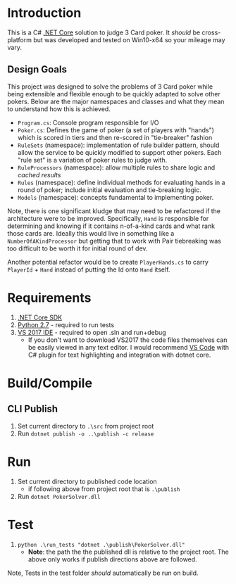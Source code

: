 # Introduction

This is a C# [.NET Core](https://github.com/dotnet/core) solution to judge 3 Card poker. It _should_ be cross-platform but was developed and tested on Win10-x64 so your mileage may vary.

## Design Goals

This project was designed to solve the problems of 3 Card poker while being extensible and flexible enough to be quickly adapted to solve other pokers. Below are the major namespaces and classes and what they mean to understand how this is achieved.

* `Program.cs`: Console program responsible for I/O
* `Poker.cs`: Defines the game of poker (a set of players with "hands") which is scored in tiers and then re-scored in "tie-breaker" fashion
* `RuleSets` (namespace): implementation of rule builder pattern, should allow the service to be quickly modified to support other pokers. Each "rule set" is a variation of poker rules to judge with.
* `RuleProcessors` (namespace): allow multiple rules to share logic and _cached results_
* `Rules` (namespace): define individual methods for evaluating hands in a round of poker; include initial evaluation and tie-breaking logic.
* `Models` (namespace): concepts fundamental to implementing poker.

Note, there is one significant kludge that may need to be refactored if the architecture were to be improved. Specifically, `Hand` is responsible for determining and knowing if it contains n-of-a-kind cards and what rank those cards are. Ideally this would live in something like a `NumberOfAKindProcessor` but getting that to work with Pair tiebreaking was too difficult to be worth it for initial round of dev.

Another potential refactor would be to create `PlayerHands.cs` to carry `PlayerId` + `Hand` instead of putting the Id onto `Hand` itself.

# Requirements
1. [.NET Core SDK](https://www.microsoft.com/net/download/core)
2. [Python 2.7](https://www.python.org/downloads/) - required to run tests
3. [VS 2017 IDE](https://www.visualstudio.com/downloads/) - required to open .sln and run+debug
   * If you don't want to download VS2017 the code files themselves can be easily viewed in any text editor. I would recommend [VS Code](https://code.visualstudio.com/?wt.mc_id=vscom_downloads) with C# plugin for text highlighting and integration with dotnet core.

# Build/Compile

## CLI Publish
1. Set current directory to `.\src` from project root
2. Run `dotnet publish -o ..\publish -c release`

# Run
1. Set current directory to published code location
   * if following above from project root that is `.\publish`
2. Run `dotnet PokerSolver.dll`  

# Test
1. `python .\run_tests "dotnet .\publish\PokerSolver.dll"`
	* **Note**: the path the the published dll is relative to the project root. The above only works if publish directions above are followed.

Note, Tests in the test folder _should_ automatically be run on build.

